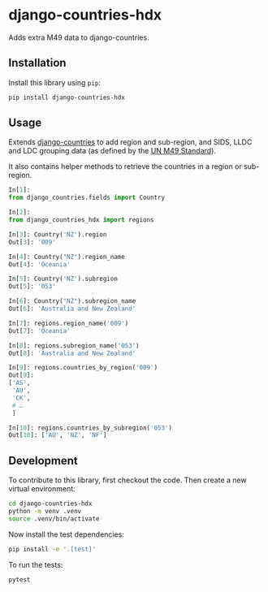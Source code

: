 # django-countries-hdx

Adds extra M49 data to django-countries.

## Installation

Install this library using `pip`:
```bash
pip install django-countries-hdx
```
## Usage

Extends [django-countries](https://pypi.org/project/django-countries/) to add region and sub-region, and SIDS, LLDC and LDC grouping data  (as defined by the [UN M49 Standard](https://en.wikipedia.org/wiki/UN_M49)).

It also contains helper methods to retrieve the countries in a region or sub-region.

```python
In[1]:
from django_countries.fields import Country

In[2]:
from django_countries_hdx import regions

In[3]: Country('NZ').region
Out[3]: '009'

In[4]: Country("NZ").region_name
Out[4]: 'Oceania'

In[5]: Country('NZ').subregion
Out[5]: '053'

In[6]: Country("NZ").subregion_name
Out[6]: 'Australia and New Zealand'

In[7]: regions.region_name('009')
Out[7]: 'Oceania'

In[8]: regions.subregion_name('053')
Out[8]: 'Australia and New Zealand'

In[9]: regions.countries_by_region('009')
Out[9]:
['AS',
 'AU',
 'CK',
 # …
 ]

In[10]: regions.countries_by_subregion('053')
Out[10]: ['AU', 'NZ', 'NF']
```

## Development

To contribute to this library, first checkout the code. Then create a new virtual environment:
```bash
cd django-countries-hdx
python -m venv .venv
source .venv/bin/activate
```
Now install the test dependencies:
```bash
pip install -e '.[test]'
```
To run the tests:
```bash
pytest
```
